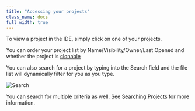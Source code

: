 ```yaml
---
title: "Accessing your projects"
class_name: docs
full_width: true
---
```



To view a project in the IDE, simply click on one of your projects.

You can order your project list by Name/Visibility/Owner/Last Opened and whether the project is [clonable](/docs/boxes/overview/clone)

You can also search for a project by typing into the Search field and the file list will dynamically filter for you as you type.

![Search](/img/docs/console-find.png)

You can search for multiple criteria as well.  See [Searching Projects](/docs/dashboard/projects/prj-search) for more information.



